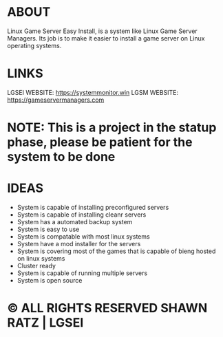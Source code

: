 # ABOUT
Linux Game Server Easy Install, is a system like Linux Game Server Managers. Its job is to make it easier to install a game server on Linux operating systems.

# LINKS
LGSEI WEBSITE: https://systemmonitor.win
LGSM WEBSITE: https://gameservermanagers.com

# NOTE: This is a project in the statup phase, please be patient for the system to be done

# IDEAS
- System is capable of installing preconfigured servers
- System is capable of installing cleanr servers
- System has a automated backup system
- System is easy to use
- System is compatable with most linux systems
- System have a mod installer for the servers
- System is covering most of the games that is capable of bieng hosted on linux systems
- Cluster ready
- System is capable of running multiple servers
- System is open source


# © ALL RIGHTS RESERVED SHAWN RATZ | LGSEI
